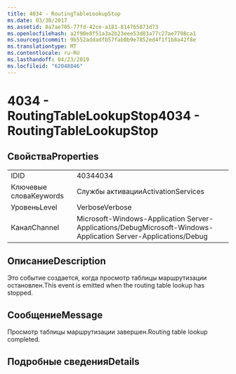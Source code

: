 ```yaml
---
title: 4034 - RoutingTableLookupStop
ms.date: 03/30/2017
ms.assetid: 8a7ae705-77fd-42ce-a181-814765873d73
ms.openlocfilehash: a2f90e8f51a3a2b23eee53d83a77c27ae7798ca1
ms.sourcegitcommit: 9b552addadfb57fab0b9e7852ed4f1f1b8a42f8e
ms.translationtype: MT
ms.contentlocale: ru-RU
ms.lasthandoff: 04/23/2019
ms.locfileid: "62048846"
---
```

# <a name="4034---routingtablelookupstop"></a><span data-ttu-id="527a9-102">4034 - RoutingTableLookupStop</span><span class="sxs-lookup"><span data-stu-id="527a9-102">4034 - RoutingTableLookupStop</span></span>
## <a name="properties"></a><span data-ttu-id="527a9-103">Свойства</span><span class="sxs-lookup"><span data-stu-id="527a9-103">Properties</span></span>  
  
|||  
|-|-|  
|<span data-ttu-id="527a9-104">ID</span><span class="sxs-lookup"><span data-stu-id="527a9-104">ID</span></span>|<span data-ttu-id="527a9-105">4034</span><span class="sxs-lookup"><span data-stu-id="527a9-105">4034</span></span>|  
|<span data-ttu-id="527a9-106">Ключевые слова</span><span class="sxs-lookup"><span data-stu-id="527a9-106">Keywords</span></span>|<span data-ttu-id="527a9-107">Службы активации</span><span class="sxs-lookup"><span data-stu-id="527a9-107">ActivationServices</span></span>|  
|<span data-ttu-id="527a9-108">Уровень</span><span class="sxs-lookup"><span data-stu-id="527a9-108">Level</span></span>|<span data-ttu-id="527a9-109">Verbose</span><span class="sxs-lookup"><span data-stu-id="527a9-109">Verbose</span></span>|  
|<span data-ttu-id="527a9-110">Канал</span><span class="sxs-lookup"><span data-stu-id="527a9-110">Channel</span></span>|<span data-ttu-id="527a9-111">Microsoft-Windows-Application Server-Applications/Debug</span><span class="sxs-lookup"><span data-stu-id="527a9-111">Microsoft-Windows-Application Server-Applications/Debug</span></span>|  
  
## <a name="description"></a><span data-ttu-id="527a9-112">Описание</span><span class="sxs-lookup"><span data-stu-id="527a9-112">Description</span></span>  
 <span data-ttu-id="527a9-113">Это событие создается, когда просмотр таблицы маршрутизации остановлен.</span><span class="sxs-lookup"><span data-stu-id="527a9-113">This event is emitted when the routing table lookup has stopped.</span></span>  
  
## <a name="message"></a><span data-ttu-id="527a9-114">Сообщение</span><span class="sxs-lookup"><span data-stu-id="527a9-114">Message</span></span>  
 <span data-ttu-id="527a9-115">Просмотр таблицы маршрутизации завершен.</span><span class="sxs-lookup"><span data-stu-id="527a9-115">Routing table lookup completed.</span></span>  
  
## <a name="details"></a><span data-ttu-id="527a9-116">Подробные сведения</span><span class="sxs-lookup"><span data-stu-id="527a9-116">Details</span></span>
